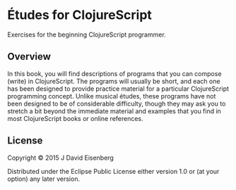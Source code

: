 # Études for ClojureScript

Exercises for the beginning ClojureScript programmer.

## Overview

In this book, you will find descriptions of programs that you can compose (write) in ClojureScript. The programs will usually be short, and each one has been designed to provide practice material for a particular ClojureScript programming concept. Unlike musical études, these programs have not been designed to be of considerable difficulty, though they may ask you to stretch a bit beyond the immediate material and examples that you find in most ClojureScript books or online references.

## License

Copyright © 2015 J David Eisenberg

Distributed under the Eclipse Public License either version 1.0 or (at your option) any later version.
